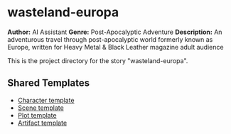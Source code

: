 # wasteland-europa

**Author:** AI Assistant
**Genre:** Post-Apocalyptic Adventure
**Description:** An adventurous travel through post-apocalyptic world formerly known as Europe, written for Heavy Metal & Black Leather magazine adult audience

This is the project directory for the story "wasteland-europa".

## Shared Templates
- [Character template](../shared-artifacts/character-template.md)
- [Scene template](../shared-artifacts/scene-template.md)
- [Plot template](../shared-artifacts/plot-template.md)
- [Artifact template](../shared-artifacts/artifact-template.md)
